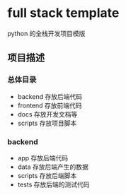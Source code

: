 # full stack template
python 的全栈开发项目模版

## 项目描述
### 总体目录
- backend 存放后端代码
- frontend 存放前端代码
- docs 存放开发文档等
- scripts 存放项目脚本

### backend 
- app 存放后端代码
- data 存放后端产生的数据
- scripts 存放后端脚本
- tests 存放后端的测试代码
